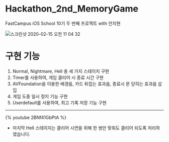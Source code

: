 # Hackathon_2nd_MemoryGame
FastCampus iOS School 10기 두 번째 프로젝트 with 안지현



![스크린샷 2020-02-15 오전 11 04 32](https://user-images.githubusercontent.com/15086391/74580074-a3a6a780-4fe3-11ea-9567-699b3ea9b81f.png)



# 구현 기능

1. Normal, Nightmare, Hell 총 세 가지 스테이지 구현
2. Timer를 사용하여, 게임 클리어 시 종료 시간 구현
3. AVFoundation을 이용한 배경음, 카드 뒤집는 효과음, 종료시 문 닫히는 효과음 삽입
4. 게임 도중 일시 정지 기능 구현
5. Userdefault를 사용하여, 최고 기록 저장 기능 구현



------

{% youtube 2BNf41GbPtA %}



- 마지막 Hell 스테이지는 클리어 시연을 위해 한 쌍만 맞춰도 클리어 되도록 처리하였습니다.

